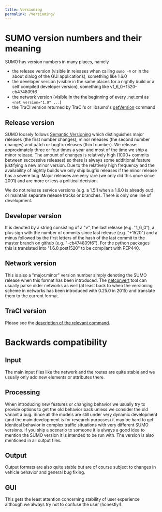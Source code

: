 ```yaml
---
title: Versioning
permalink: /Versioning/
---
```


# SUMO version numbers and their meaning

SUMO has version numbers in many places, namely
- the release version (visible in releases when calling `sumo -V` or in the about dialog of the GUI applications), something like 1.6.0
- the developer version (visible in the same places for a nightly build or a self compiled developer version), something like v1_6_0+1520-cb474809f6
- the network version (visible in the the beginning of every .net.xml as `<net version="1.0" ...`)
- the TraCI version returned by TraCI's or libsumo's [getVersion](TraCI/Control-related_commands.md) command

## Release version

SUMO loosely follows [Semantic Versioning](https://semver.org) which distinguishes major releases (the first number changes),
minor releases (the second number changes) and patch or bugfix releases (third number).
We release approximately three or four times a year and most of the time we ship a minor release. 
The amount of changes is relatively high (1000+ commits between successive releases)
so there is always some additional feature justifying a new minor version.
Due to the relatively high frequency and the availability of nightly builds we only ship bugfix releases
if the minor release has a severe bug.
Major releases are very rare (we only did this once since 2001) and are more or less a political decision.

We do not release service versions (e.g. a 1.5.1 when a 1.6.0 is already out) or maintain separate release tracks or branches.
There is only one line of development.

## Developer version

It is denoted by a string consisting of a "v", the last release (e.g. "1_6_0"), a plus sign with the number of 
commits since last release (e.g. "+1520") and a minus followed by the first letters of the hash of the last commit to 
the master branch on github (e.g. "-cb474809f6"). For the python packages this is translated into "1.6.0.post1520" to be compliant
with PEP440.

## Network version

This is also a "major.minor" version number simply denoting the SUMO release when this format has been introduced. The [netconvert](netconvert.md)
tool can usually parse older networks as well (at least back to when the versioning scheme in networks has been introduced with 0.25.0 in 2015)
and translate them to the current format.

## TraCI version

Please see the [description of the relevant command](TraCI/Control-related_commands.md).

# Backwards compatibility
## Input
The main input files like the network and the routes are quite stable and we usually only add new elements or attributes there.

## Processing
When introducing new features or changing behavior we usually try to provide options to get the old behavior back
unless we consider the old variant a bug. Since all the models are still under very dynamic development
(and the main development is for research purposes) it may be hard to get identical behavior in complex 
traffic situations with very different SUMO versions. If you ship a scenario to someone it is always a good idea
to mention the SUMO version it is intended to be run with. The version is also mentioned in all output files.

## Output
Output formats are also quite stable but are of course subject to changes in vehicle behavior and general bug fixing.

## GUI
This gets the least attention concerning stability of user experience although we always try not to confuse the user (honestly!).
